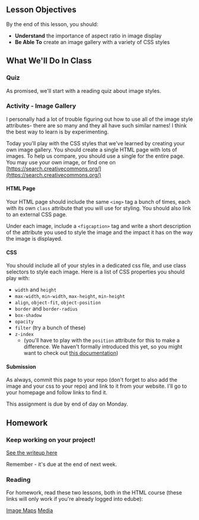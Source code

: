 ## Lesson Objectives
By the end of this lesson, you should:

- **Understand** the importance of aspect ratio in image display
- **Be Able To** create an image gallery with a variety of CSS styles


## What We'll Do In Class

### Quiz
As promised, we'll start with a reading quiz about image styles.

### Activity - Image Gallery
I personally had a lot of trouble figuring out how to use all of the image style attributes- there are so many and they all have such similar names! I think the best way to learn is by experimenting.

Today you'll play with the CSS styles that we've learned by creating your own image gallery. You should create a single HTML page with lots of images. To help us compare, you should use a single for the entire page. You may use your own image, or find one on [https://search.creativecommons.org/](https://search.creativecommons.org/)

#### HTML Page
Your HTML page should include the same `<img>` tag  a bunch of times, each with its own `class` attribute that you will use for styling. You should also link to an external CSS page.

Under each image, include a `<figcaption>` tag and write a short description of the attribute you used to style the image and the impact it has on the way the image is displayed.

#### CSS
You should include all of your styles in a dedicated css file, and use class selectors to style each image. Here is a list of CSS properties you should play with:

- `width` and `height`
- `max-width`, `min-width`, `max-height`, `min-height`
- `align`, `object-fit`, `object-position`
- `border` and `border-radius`
- `box-shadow`
- `opacity`
- `filter` (try a bunch of these)
- `z-index` 
    - (you'll have to play with the `position` attribute for this to make a difference. We haven't formally introduced this yet, so you might want to check out [this documentation](https://www.w3schools.com/Css/css_positioning.asp))

#### Submission

As always, commit this page to your repo (don't forget to also add the image and your css to your repo) and link to it from your website. I'll go to your homepage and follow links to find it.

This assignment is due by end of day on Monday.



## Homework

### Keep working on your project!

[See the writeup here](../projects/)

Remember - it's due at the end of next week.

### Reading

For homework, read these two lessons, both in the HTML course (these links will only work if you're already logged into edube):

[Image Maps](https://edube.org/learn/web-dev-ess-html/image-maps-1?action=page#understanding-image-maps)
[Media](https://edube.org/learn/web-dev-ess-html/media?action=page#video-and-audio-elements)
